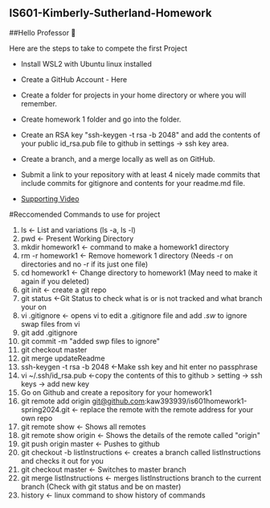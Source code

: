 ## IS601-Kimberly-Sutherland-Homework
##Hello Professor 👋

Here are the steps to take to compete the first Project
* Install WSL2 with Ubuntu linux installed
* Create a GitHub Account - Here
* Create a folder for projects in your home directory or where you will remember.
* Create homework 1 folder and go into the folder.
* Create an RSA key "ssh-keygen -t rsa -b 2048" and add the contents of your public id_rsa.pub file to github in settings -> ssh key area.
* Create a branch, and a merge locally as well as on GitHub.
* Submit a link to your repository with at least 4 nicely made commits that include commits for gitignore and contents for your readme.md file.

* 
  [Supporting Video](https://youtu.be/UaW4sT1CHfc)

#Reccomended Commands to use for project
1. ls <- List and variations (ls -a, ls -l)
2. pwd <- Present Working Directory
3. mkdir homework1 <- command to make a homework1 directory
4. rm -r homework1 <- Remove homework 1 directory (Needs -r on directories and no -r if its just one file)
5. cd homework1 <- Change directory to homework1 (May need to make it again if you deleted)
6. git init <- create a git repo
7. git status <-Git Status to check what is or is not tracked and what branch your on
8. vi .gitignore <- opens vi to edit a .gitignore file and add *.sw* to ignore swap files from vi
9. git add .gitignore
10. git commit -m "added swp files to ignore"
11. git checkout master
12. git merge updateReadme
13. ssh-keygen -t rsa -b 2048  <-Make ssh key and hit enter no passphrase
14. vi ~/.ssh/id_rsa.pub <-copy the contents of this to github > setting -> ssh keys -> add new key
15. Go on Github and create a repository for your homework1 
16. git remote add origin git@github.com:kaw393939/is601homework1-spring2024.git <- replace the remote with the remote address for your own repo
17. git remote show <- Shows all remotes
18. git remote show origin <- Shows the details of the remote called "origin"
19. git push origin master <- Pushes to github 
20. git checkout -b listInstructions <- creates a branch called listInstructions and checks it out for you
21. git checkout master <- Switches to master branch
22. git merge listInstructions <- merges listInstructions branch to the current branch (Check with git status and be on master)
23. history <- linux command to show history of commands
